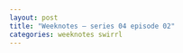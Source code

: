 ```yaml
---
layout: post
title: "Weeknotes – series 04 episode 02"
categories: weeknotes swirrl
---
```


<p class="lede"></p>